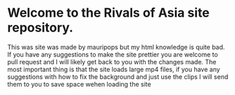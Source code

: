 # Welcome to the Rivals of Asia site repository.
This was site was made by mauripops but my html knowledge is quite bad. If you have any suggestions to make the site prettier you are welcome to pull request and I will likely get back to you with the changes made. The most important thing is that the site loads large mp4 files, if you have any suggestions with how to fix the background and just use the clips I will send them to you to save space wehen loading the site
